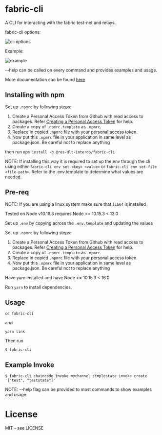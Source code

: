<!--
 Copyright IBM Corp. All Rights Reserved.

 SPDX-License-Identifier: CC-BY-4.0
 -->
# fabric-cli 

A CLI for interacting with the fabric test-net and relays.

fabric-cli options: 

![cli options](./cli-options.png)

Example: 

![example](./example-gif.gif)



--help can be called on every command and provides examples and usage. 

More documentation can be found [here](docs/commands.md)

## Installing with npm

Set up `.npmrc` by following steps:
1) Create a Personal Access Token from Github with read access to packages. Refer [Creating a Personal Access Token](https://docs.github.com/en/github/authenticating-to-github/keeping-your-account-and-data-secure/creating-a-personal-access-token) for help.
2) Create a copy of `.npmrc.template` as `.npmrc`.
3) Replace <personal-access-token> in copied `.npmrc` file with your personal access token.
4) Now put this `.npmrc` file in your application in same level as package.json. Be careful not to replace anything

then run `npm install -g @res-dlt-interop/fabric-cli`

NOTE: If installing this way it is required to set up the env through the cli using either `fabric-cli env set <key> <value>` or `fabric-cli env set-file <file-path>`. Refer to the .env.template to determine what values are needed. 


## Pre-req


NOTE: If you are using a linux system make sure that `lib64` is installed

Tested on Node v10.16.3 requires Node >= 10.15.3 < 13.0

Set up `.env` by copying across the `.env.template` and updating the values

Set up `.npmrc` by following steps:
1) Create a Personal Access Token from Github with read access to packages. Refer [Creating a Personal Access Token](https://docs.github.com/en/github/authenticating-to-github/keeping-your-account-and-data-secure/creating-a-personal-access-token) for help.
2) Create a copy of `.npmrc.template` as `.npmrc`.
3) Replace <personal-access-token> in copied `.npmrc` file with your personal access token.
4) Now put this `.npmrc` file in your application in same level as package.json. Be careful not to replace anything

Have `yarn` installed and have Node >= 10.15.3 < 16.0

Run `yarn` to install dependencies. 

## Usage

`cd fabric-cli`

and

`yarn link`

Then run 

`$ fabric-cli`


## Example Invoke 

`$ fabric-cli chaincode invoke mychannel simplestate invoke create '["test", "teststate"]'`

NOTE: --help flag can be provided to most commands to show examples and usage. 


# License

MIT - see LICENSE

